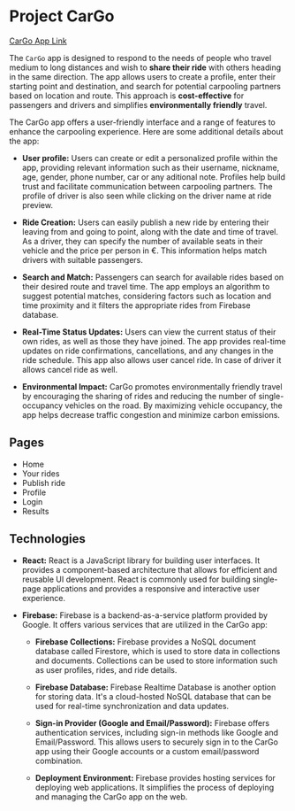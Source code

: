 # Project CarGo

[CarGo App Link](https://pv247-project-cargo.web.app/) 

The `CarGo` app is designed to respond to the needs of people who travel medium to long distances and wish to **share their ride** with others heading in the same direction. The app allows users to create a profile, enter their starting point and destination, and search for potential carpooling partners based on location and route. This approach is **cost-effective** for passengers and drivers and simplifies **environmentally friendly** travel.

The CarGo app offers a user-friendly interface and a range of features to enhance the carpooling experience. Here are some additional details about the app:

* **User profile:** Users can create or edit a personalized profile within the app, providing relevant information such as their username, nickname, age, gender, phone number, car or any aditional note. Profiles help build trust and facilitate communication between carpooling partners. 
The profile of driver is also seen while clicking on the driver name at ride preview.

* **Ride Creation:** Users can easily publish a new ride by entering their leaving from and going to point, along with the date and time of travel. As a driver, they can specify the number of available seats in their vehicle and the price per person in €. This information helps match drivers with suitable passengers.

* **Search and Match:** Passengers can search for available rides based on their desired route and travel time. The app employs an algorithm to suggest potential matches, considering factors such as location and time proximity and it filters the appropriate rides from Firebase database. 

* **Real-Time Status Updates:** Users can view the current status of their own rides, as well as those they have joined. The app provides real-time updates on ride confirmations, cancellations, and any changes in the ride schedule. 
This app also allows user cancel ride. In case of driver it allows cancel ride as well.

* **Environmental Impact:** CarGo promotes environmentally friendly travel by encouraging the sharing of rides and reducing the number of single-occupancy vehicles on the road. By maximizing vehicle occupancy, the app helps decrease traffic congestion and minimize carbon emissions.

## Pages
 * Home
 * Your rides
 * Publish ride
 * Profile
 * Login
 * Results


## Technologies
* **React:** React is a JavaScript library for building user interfaces. It provides a component-based architecture that allows for efficient and reusable UI development. React is commonly used for building single-page applications and provides a responsive and interactive user experience.

* **Firebase:** Firebase is a backend-as-a-service platform provided by Google. It offers various services that are utilized in the CarGo app:

	- **Firebase Collections:** Firebase provides a NoSQL document database called Firestore, which is used to store data in collections and documents. Collections can be used to store information such as user profiles, rides, and ride details.

	- **Firebase Database:** Firebase Realtime Database is another option for storing data. It's a cloud-hosted NoSQL database that can be used for real-time synchronization and data updates.

	- **Sign-in Provider (Google and Email/Password):** Firebase offers authentication services, including sign-in methods like Google and Email/Password. This allows users to securely sign in to the CarGo app using their Google accounts or a custom email/password combination.

	- **Deployment Environment:** Firebase provides hosting services for deploying web applications. It simplifies the process of deploying and managing the CarGo app on the web.
